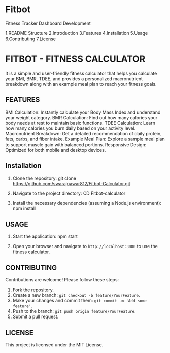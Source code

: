 # Fitbot
 Fitness Tracker Dashboard Development
 
1.README Structure
2.Introduction
3.Features
4.Installation
5.Usage
6.Contributing
7.License

# FITBOT - FITNESS CALCULATOR
It is a simple and user-friendly fitness calculator that helps you calculate your BMI, BMR, TDEE, and provides a personalized macronutrient breakdown along with an example meal plan to reach your fitness goals.

## FEATURES
   BMI Calculation: Instantly calculate your Body Mass Index and understand your weight category.
BMR Calculation: Find out how many calories your body needs at rest to maintain basic functions.
TDEE Calculation: Learn how many calories you burn daily based on your activity level.
Macronutrient Breakdown: Get a detailed recommendation of daily protein, fats, carbs, and fiber intake.
Example Meal Plan: Explore a sample meal plan to support muscle gain with balanced portions.
Responsive Design: Optimized for both mobile and desktop devices.

## Installation

1. Clone the repository:
    git clone https://github.com/swarajpawar812/Fitbot-Calculator.git
   
2. Navigate to the project directory:
   CD Fitbot-calculator
   
3. Install the necessary dependencies (assuming a Node.js environment):
    npm install
   

## USAGE
1. Start the application:
   npm start
  
2. Open your browser and navigate to `http://localhost:3000` to use the fitness calculator.


## CONTRIBUTING

Contributions are welcome! Please follow these steps:

1. Fork the repository.
2. Create a new branch: `git checkout -b feature/YourFeature`.
3. Make your changes and commit them: `git commit -m 'Add some feature'`.
4. Push to the branch: `git push origin feature/YourFeature`.
5. Submit a pull request.


## LICENSE
This project is licensed under the MIT License.
